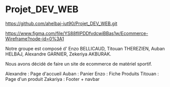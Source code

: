 # Projet_DEV_WEB

https://github.com/ahelbaj-iut90/Projet_DEV_WEB.git

https://www.figma.com/file/YS88fIlPDDfvdcwiBBas1w/Ecommerce-Wireframe?node-id=0%3A1

Notre groupe est composé d' Enzo BELLICAUD, Titouan THEREZIEN, Auban HELBAJ, Alexandre GARNIER, Zekeriya AKBURAK.

Nous avons décidé de faire un site de ecommerce de matériel sportif.

Alexandre : Page d'accueil
Auban : Panier
Enzo : Fiche Produits
Titouan : Page d'un produit
Zakariya : Footer + navbar
